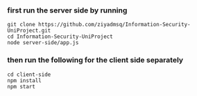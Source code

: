 ### first run the server side by running <br/>
`git clone https://github.com/ziyadmsq/Information-Security-UniProject.git`<br/>
`cd Information-Security-UniProject`<br/>
`node server-side/app.js`<br/>
### then run the following for the client side separately<br/>
`cd client-side`<br/>
`npm install`<br/>
`npm start`<br/>